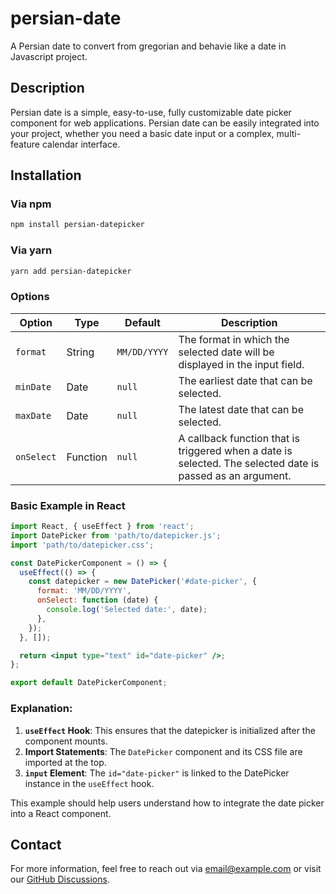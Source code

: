 # persian-date
A Persian date to convert from gregorian and behavie like a date in Javascript project.

## Description
Persian date is a simple, easy-to-use, fully customizable date picker component for web applications. Persian date can be easily integrated into your project, whether you need a basic date input or a complex, multi-feature calendar interface.

## Installation
### Via npm
```bash
npm install persian-datepicker
```

### Via yarn
```bash
yarn add persian-datepicker
```

### Options
| Option      | Type     | Default       | Description                                          |
|-------------|----------|---------------|------------------------------------------------------|
| `format`    | String   | `MM/DD/YYYY`  | The format in which the selected date will be displayed in the input field. |
| `minDate`   | Date     | `null`        | The earliest date that can be selected.              |
| `maxDate`   | Date     | `null`        | The latest date that can be selected.                |
| `onSelect`  | Function | `null`        | A callback function that is triggered when a date is selected. The selected date is passed as an argument. |

### Basic Example in React
```jsx
import React, { useEffect } from 'react';
import DatePicker from 'path/to/datepicker.js';
import 'path/to/datepicker.css';

const DatePickerComponent = () => {
  useEffect(() => {
    const datepicker = new DatePicker('#date-picker', {
      format: 'MM/DD/YYYY',
      onSelect: function (date) {
        console.log('Selected date:', date);
      },
    });
  }, []);

  return <input type="text" id="date-picker" />;
};

export default DatePickerComponent;
```


### Explanation:
1. **`useEffect` Hook**: This ensures that the datepicker is initialized after the component mounts.
2. **Import Statements**: The `DatePicker` component and its CSS file are imported at the top.
3. **`input` Element**: The `id="date-picker"` is linked to the DatePicker instance in the `useEffect` hook.

This example should help users understand how to integrate the date picker into a React component.


## Contact
For more information, feel free to reach out via [email@example.com](mailto:email@example.com) or visit our [GitHub Discussions](https://github.com/username/datepicker-js/discussions).
